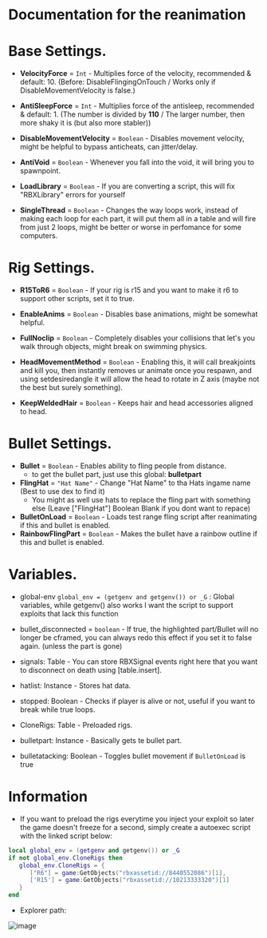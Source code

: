 Documentation for the reanimation
===============

# Base Settings.
   - __VelocityForce__ = `Int` - Multiplies force of the velocity, recommended & default: 10. (Before: DisableFlingingOnTouch / Works only if DisableMovementVelocity is false.)  
   
   - __AntiSleepForce__ = `Int` - Multiplies force of the antisleep, recommended & default: 1. (The number is divided by **110** / The larger number, then more shaky it is (but also more stabler))  
   
   - __DisableMovementVelocity__ = `Boolean` - Disables movement velocity, might be helpful to bypass anticheats, can jitter/delay. 
   
   - __AntiVoid__ = `Boolean` - Whenever you fall into the void, it will bring you to spawnpoint.  
   
   - __LoadLibrary__ = `Boolean` - If you are converting a script, this will fix "RBXLibrary" errors for yourself
   
   - __SingleThread__ = `Boolean` - Changes the way loops work, instead of making each loop for each part, it will put them all in a table and will fire from just 2 loops, might be better or worse in perfomance for some computers.  
   
# Rig Settings.
   - __R15ToR6__ = `Boolean` - If your rig is r15 and you want to make it r6 to support other scripts, set it to true.  
  
   - __EnableAnims__ = `Boolean` - Disables base animations, might be somewhat helpful.
  
   - __FullNoclip__ = `Boolean` - Completely disables your collisions that let's you walk through objects, might break on swimming physics. 
  
   - __HeadMovementMethod__ = `Boolean` - Enabling this, it will call breakjoints and kill you, then instantly removes ur animate once you respawn, and using setdesiredangle it will allow the head to rotate in Z axis (maybe not the best but surely something).
    
   - __KeepWeldedHair__ = `Boolean` - Keeps hair and head accessories aligned to head.
  
# Bullet Settings.
   - __Bullet__ = `Boolean` - Enables ability to fling people from distance.
      - to get the bullet part, just use this global: __bulletpart__
   - __FlingHat__ = `"Hat Name"` - Change "Hat Name" to tha Hats ingame name (Best to use dex to find it)
      - You might as well use hats to replace the fling part with something else (Leave ["FlingHat"] Boolean Blank if you dont want to repace)
   - __BulletOnLoad__ = `Boolean` - Loads test range fling script after reanimating if this and bullet is enabled.
   - __RainbowFlingPart__ = `Boolean` - Makes the bullet have a rainbow outline if this and bullet is enabled.

# Variables.
   - global-env `global_env = (getgenv and getgenv()) or _G` : Global variables, while getgenv() also works I want the script to support exploits that lack this function  
     
   - bullet_disconnected = `boolean` - If true, the highlighted part/Bullet will no longer be cframed, you can always redo this effect if you set it to false again. (unless the part is gone) 
     
   - signals: Table - You can store RBXSignal events right here that you want to disconnect on death using [table.insert].  
     
   - hatlist: Instance - Stores hat data.
     
   - stopped: Boolean - Checks if player is alive or not, useful if you want to break while true loops.  
     
   - CloneRigs: Table - Preloaded rigs.   
     
   - bulletpart: Instance -  Basically gets te bullet part.   
  
   - bulletatacking: Boolean - Toggles bullet movement if `BulletOnLoad` is true
   
# Information
- If you want to preload the rigs everytime you inject your exploit so later the game doesn't freeze for a second, simply create a autoexec script with the linked script below:
```lua
local global_env = (getgenv and getgenv()) or _G
if not global_env.CloneRigs then
   global_env.CloneRigs = {
      ["R6"] = game:GetObjects("rbxassetid://8440552086")[1],
      ['R15'] = game:GetObjects("rbxassetid://10213333320")[1]
   }
end
```  
  
- Explorer path:  

![image](https://user-images.githubusercontent.com/121241384/216994252-cd8634b6-073b-484e-9fd2-000b9051babf.png)


